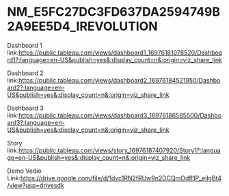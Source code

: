 # NM_E5FC27DC3FD637DA2594749B2A9EE5D4_IREVOLUTION


Dashboard 1 link:https://public.tableau.com/views/dashboard1_16976181078520/Dashboard1?:language=en-US&publish=yes&:display_count=n&:origin=viz_share_link


Dashboard 2 link:https://public.tableau.com/views/dashboard2_16976184521950/Dashboard2?:language=en-US&publish=yes&:display_count=n&:origin=viz_share_link


Dashboard 3 link:https://public.tableau.com/views/dashboard3_16976186585500/Dashboard3?:language=en-US&publish=yes&:display_count=n&:origin=viz_share_link


Story link:https://public.tableau.com/views/story_16976187407920/Story1?:language=en-US&publish=yes&:display_count=n&:origin=viz_share_link

Demo Vedio Link:https://drive.google.com/file/d/1dvc1RN2fRUw9n2DCQmOdfI1P_ejlgBt4/view?usp=drivesdk
